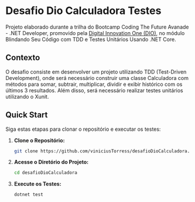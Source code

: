 # Desafio Dio Calculadora Testes

Projeto elaborado durante a trilha do Bootcamp Coding The Future Avanade - .NET Developer, promovido pela [Digital Innovation One (DIO)](https://www.dio.me/), no módulo Blindando Seu Código com TDD e Testes Unitários Usando .NET Core.

## Contexto

O desafio consiste em desenvolver um projeto utilizando TDD (Test-Driven Development), onde será necessário construir uma classe Calculadora com métodos para somar, subtrair, multiplicar, dividir e exibir histórico com os últimos 3 resultados. Além disso, será necessário realizar testes unitários utilizando o Xunit.

## Quick Start

Siga estas etapas para clonar o repositório e executar os testes:

1. **Clone o Repositório:**
   ```bash
   git clone https://github.com/viniciusTorress/desafioDioCalculadora.git

2. **Acesse o Diretório do Projeto:**
   ```bash
   cd desafioDioCalculadora

2. **Execute os Testes:**
   ```bash
   dotnet test
